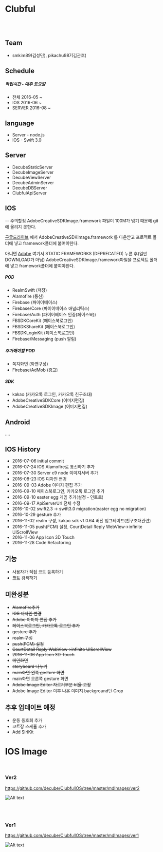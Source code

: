 
# Clubful

<br><br>

## Team

* smkim89(김성민), pikachu987(김관호)

## Schedule

##### 작업시간 - 매주 토요일

* 전체 2016-05 ~
* IOS 2016-06 ~
* SERVER 2016-08 ~

## language

* Server - node.js
* IOS - Swift 3.0

## Server

* DecubeStaticServer
* DecubeImageServer
* DecubeViewServer
* DecubeAdminServer
* DecubeDBServer
* ClubfulApiServer


## IOS

-- 주의할점
AdobeCreativeSDKImage.framework 파일이 100M가 넘기 때문에 git 에 올리지 못한다.

[구글드라이브](https://drive.google.com/drive/folders/0B9LPAVZlBrqSeXNRWmE4TC1sNWM?usp=sharing) 에서 
AdobeCreativeSDKImage.framework 를 다운받고 프로젝트 폴더에 넣고 framework폴더에 붙여야한다.

아니면 [Adobe](https://creativesdk.adobe.com/downloads.html) 여기서 STATIC FRAMEWORKS (DEPRECATED) 누른 후(일반 DOWNLOAD가 아님)
AdobeCreativeSDKImage.framework파일을 프로젝트 폴더에 넣고 framework폴더에 붙여야한다.


 

##### POD

* RealmSwift (저장)
* Alamofire (통신)
* Firebase (파이어베이스)
* Firebase/Core (파이어베이스 애널리틱스)
* Firebase/Auth (파이어베이스 인증(페이스북))
* FBSDKCoreKit (페이스북로그인)
* FBSDKShareKit (페이스북로그인)
* FBSDKLoginKit (페이스북로그인)
* Firebase/Messaging (push 알림)


##### 추가해야할 POD

* 쪽지화면 (화면구성)
* Firebase/AdMob (광고)

##### SDK

* kakao (카카오톡 로그인, 카카오톡 친구초대)
* AdobeCreativeSDKCore (이미지편집)
* AdobeCreativeSDKImage (이미지편집)

## Android
....



## IOS History
* 2016-07-06 initial commit
* 2016-07-24 IOS Alamofire로 통신하기 추가
* 2016-07-30 Server c9 node 이미지서버 추가
* 2016-08-23 IOS 디자인 변경
* 2016-09-03 Adobe 이미지 편집 추가
* 2016-09-10 페이스북로그인, 카카오톡 로그인 추가
* 2016-09-10 easter egg 게임 추가(설정 - 인트로)
* 2016-09-17 ApiServerUrl 전체 수정
* 2016-10-02 swift2.3 -> swift3.0 migration(easter egg no migration)
* 2016-10-29 gesture 추가
* 2016-11-02 realm 구성, kakao sdk v1.0.64 버전 업그레이드(친구초대관련)
* 2016-11-05 push(FCM) 설정, CourtDetail Reply WebView->infinite UIScrollView
* 2016-11-06 App Icon 3D Touch
* 2016-11-28 Code Refactoring


## 기능
* 사용자가 직접 코트 등록하기
* 코트 검색하기


## 미완성분
* ~~Alamofire추가~~
* ~~IOS 디자인 변경~~
* ~~Adobe 이미지 편집 추가~~
* ~~페이스북로그인, 카카오톡 로그인 추가~~
* ~~gesture 추가~~
* ~~realm 구성~~
* ~~push(FCM) 설정~~
* ~~CourtDetail Reply WebView->infinite UIScrollView~~
* ~~2016-11-06 App Icon 3D Touch~~
* ~~메인화면~~
* ~~storyboard 나누기~~
* ~~main화면 왼쪽 gesture 화면~~
* main화면 오른쪽 gesture 화면
* ~~Adobe Image Editor 자르기부분 비율 고정~~
* ~~Adobe Image Editor 이후 나온 이미지 background단 Crop~~


## 추후 업데이트 예정
* 운동 동호회 추가
* 코트장 스케쥴 추가
* Add SiriKit


# IOS Image
<br>



### Ver2

https://github.com/decube/ClubfulIOS/tree/master/mdImages/ver2

![Alt text](./mdImages/ver2/01.png)

<br><br>



### Ver1

https://github.com/decube/ClubfulIOS/tree/master/mdImages/ver1

![Alt text](./mdImages/ver1/01.png)
